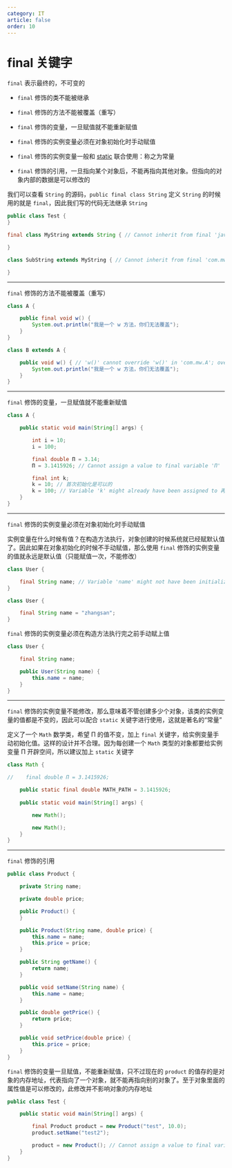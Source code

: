 ```yaml
---
category: IT
article: false
order: 10
---
```


# final 关键字

`final` 表示最终的，不可变的

- `final` 修饰的类不能被继承

- `final` 修饰的方法不能被覆盖（重写）

- `final` 修饰的变量，一旦赋值就不能重新赋值

- `final` 修饰的实例变量必须在对象初始化时手动赋值

- `final` 修饰的实例变量一般和 [static](./static.md) 联合使用：称之为常量

- `final` 修饰的引用，一旦指向某个对象后，不能再指向其他对象。但指向的对象内部的数据是可以修改的

我们可以查看 `String` 的源码，`public final class String` 定义 `String` 的时候用的就是 `final`，因此我们写的代码无法继承 `String` 

```java
public class Test {
}

final class MyString extends String { // Cannot inherit from final 'java.lang.String'

}

class SubString extends MyString { // Cannot inherit from final 'com.mw.MyString'

}
```

---

`final` 修饰的方法不能被覆盖（重写）

```java
class A {

    public final void w() {
        System.out.println("我是一个 w 方法，你们无法覆盖");
    }
}

class B extends A {

    public void w() { // 'w()' cannot override 'w()' in 'com.mw.A'; overridden method is final
        System.out.println("我是一个 w 方法，你们无法覆盖");
    }
}
```

---

`final` 修饰的变量，一旦赋值就不能重新赋值

```java
class A {

    public static void main(String[] args) {

        int i = 10;
        i = 100;

        final double Π = 3.14;
        Π = 3.1415926; // Cannot assign a value to final variable 'Π'

        final int k;
        k = 10; // 首次初始化是可以的
        k = 100; // Variable 'k' might already have been assigned to 再次重新赋值是不允许的
    }
}
```

---

`final` 修饰的实例变量必须在对象初始化时手动赋值

实例变量在什么时候有值？在构造方法执行，对象创建的时候系统就已经赋默认值了。因此如果在对象初始化的时候不手动赋值，那么使用 `final` 修饰的实例变量的值就永远是默认值（只能赋值一次，不能修改）

```java
class User {

    final String name; // Variable 'name' might not have been initialized 不允许采用系统默认值
}
```

```java
class User {

    final String name = "zhangsan";
}
```

`final` 修饰的实例变量必须在构造方法执行完之前手动赋上值

```java
class User {

    final String name;

    public User(String name) {
        this.name = name;
    }
}
```

---

`final` 修饰的实例变量不能修改，那么意味着不管创建多少个对象，该类的实例变量的值都是不变的，因此可以配合 `static` 关键字进行使用，这就是著名的“常量”

定义了一个 `Math` 数学类，希望 Π 的值不变，加上 `final` 关键字，给实例变量手动初始化值。这样的设计并不合理。因为每创建一个 `Math` 类型的对象都要给实例变量 Π 开辟空间，所以建议加上 `static` 关键字

```java
class Math {

//    final double Π = 3.1415926;

    public static final double MATH_PATH = 3.1415926;
    
    public static void main(String[] args) {

        new Math();

        new Math();
    }
}
```

---

`final` 修饰的引用

```java
public class Product {

    private String name;

    private double price;

    public Product() {
    }

    public Product(String name, double price) {
        this.name = name;
        this.price = price;
    }

    public String getName() {
        return name;
    }

    public void setName(String name) {
        this.name = name;
    }

    public double getPrice() {
        return price;
    }

    public void setPrice(double price) {
        this.price = price;
    }
}
```

`final` 修饰的变量一旦赋值，不能重新赋值，只不过现在的 `product` 的值存的是对象的内存地址，代表指向了一个对象，就不能再指向别的对象了。至于对象里面的属性值是可以修改的，此修改并不影响对象的内存地址

```java
public class Test {

    public static void main(String[] args) {

        final Product product = new Product("test", 10.0);
        product.setName("test2");

        product = new Product(); // Cannot assign a value to final variable 'product'
    }
}
```